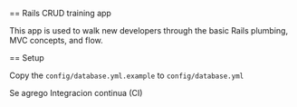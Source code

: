 == Rails CRUD training app

This app is used to walk new developers through the basic Rails plumbing, MVC concepts, and flow.

== Setup

Copy the `config/database.yml.example` to `config/database.yml`


Se agrego Integracion continua (CI)